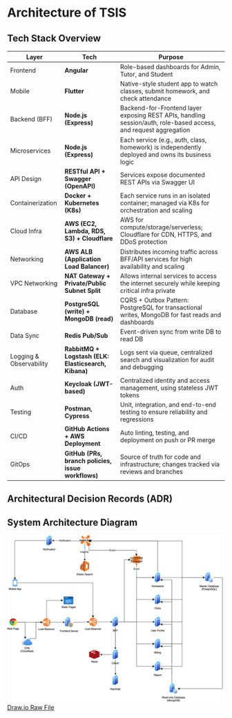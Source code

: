 # Architecture of TSIS

## Tech Stack Overview

| Layer                   | Tech                                                 | Purpose                                                                                                          |
| ----------------------- | ---------------------------------------------------- | ---------------------------------------------------------------------------------------------------------------- |
| Frontend                | **Angular**                                          | Role-based dashboards for Admin, Tutor, and Student                                                              |
| Mobile                  | **Flutter**                                          | Native-style student app to watch classes, submit homework, and check attendance                                 |
| Backend (BFF)           | **Node.js (Express)**                                | Backend-for-Frontend layer exposing REST APIs, handling session/auth, role-based access, and request aggregation |
| Microservices           | **Node.js (Express)**                                | Each service (e.g., auth, class, homework) is independently deployed and owns its business logic                 |
| API Design              | **RESTful API + Swagger (OpenAPI)**                  | Services expose documented REST APIs via Swagger UI                                                              |
| Containerization        | **Docker + Kubernetes (K8s)**                        | Each service runs in an isolated container; managed via K8s for orchestration and scaling                        |
| Cloud Infra             | **AWS (EC2, Lambda, RDS, S3) + Cloudflare**          | AWS for compute/storage/serverless; Cloudflare for CDN, HTTPS, and DDoS protection                               |
| Networking              | **AWS ALB (Application Load Balancer)**              | Distributes incoming traffic across BFF/API services for high availability and scaling                           |
| VPC Networking          | **NAT Gateway + Private/Public Subnet Split**        | Allows internal services to access the internet securely while keeping critical infra private                    |
| Database                | **PostgreSQL (write) + MongoDB (read)**              | CQRS + Outbox Pattern: PostgreSQL for transactional writes, MongoDB for fast reads and dashboards                |
| Data Sync               | **Redis Pub/Sub**                                    | Event-driven sync from write DB to read DB                                                                       |
| Logging & Observability | **RabbitMQ + Logstash (ELK: Elasticsearch, Kibana)** | Logs sent via queue, centralized search and visualization for audit and debugging                                |
| Auth                    | **Keycloak (JWT-based)**                             | Centralized identity and access management, using stateless JWT tokens                                           |
| Testing                 | **Postman, Cypress**                                 | Unit, integration, and end-to-end testing to ensure reliability and regressions                                  |
| CI/CD                   | **GitHub Actions + AWS Deployment**                  | Auto linting, testing, and deployment on push or PR merge                                                        |
| GitOps                  | **GitHub (PRs, branch policies, issue workflows)**   | Source of truth for code and infrastructure; changes tracked via reviews and branches                            |

## Architectural Decision Records (ADR)

## System Architecture Diagram 

![System Architecture Diagram](./diagram/SystemDiagram.png)
[Draw.io Raw File](./raw/SystemDiagram.drawio)
